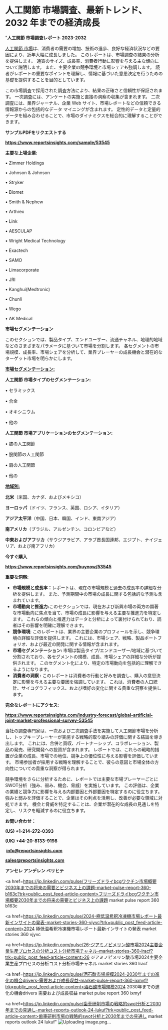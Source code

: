 # 人工関節 市場調査、最新トレンド、2032 年までの経済成長

"<strong>人工関節 市場調査レポート 2023-2032</strong>

<a href=https://www.reportsinsights.com/sample/53545>人工関節 市場</a>は、消費者の需要の増加、技術の進歩、良好な経済状況などの要因により、近年大幅に成長しました。 このレポートは、市場調査の結果の分析を提供します。 通貨のサイズ、成長率、消費者行動に影響を与える主な傾向について説明します。 また、主要企業の競争環境と市場シェアも強調します。 読者がレポートの重要なポイントを理解し、情報に基づいた意思決定を行うための基礎を提供することを目的としています。

この市場調査で採用された調査方法により、結果の正確さと信頼性が保証されます。 一次調査には、アンケートの実施と直接の洞察の収集が含まれます。 二次調査には、業界ジャーナル、企業 Web サイト、市場レポートなどの信頼できる情報源からの包括的なデータ マイニングが含まれます。 定性的データと定量的データを組み合わせることで、市場のダイナミクスを総合的に理解することができます。

<strong><b>サンプルPDFをリクエストする</b></strong>

<a href=https://www.reportsinsights.com/sample/53545><strong><u>https://www.reportsinsights.com/sample/53545</u></strong></a>

<strong>主要な上場企業:</strong>

• Zimmer Holdings

• Johnson & Johnson

• Stryker

• Biomet

• Smith & Nephew

• Arthrex

• Link

• AESCULAP

• Wright Medical Technology

• Exactech

• SAMO

• Limacorporate

• JRI

• Kanghui(Medtronic)

• Chunli

• Wego

• AK Medical

<strong>市場セグメンテーション</strong>

このセクションでは、製品タイプ、エンドユーザー、流通チャネル、地理的地域などのさまざまなパラメータに基づいて市場を分割します。 各セグメントの市場規模、成長率、市場シェアを分析して、業界プレーヤーの成長機会と潜在的なターゲット市場を明らかにします。

<strong><u>市場セグメンテーション</u></strong><strong><u>:</u></strong>

<strong>人工関節 市場タイプのセグメンテーション:</strong>

• セラミックス

• 合金

• オキシニウム

• 他の

<strong>人工関節 市場アプリケーションのセグメンテーション:</strong>

• 膝の人工関節

• 股関節の人工関節

• 肩の人工関節

• 他の

<strong><u>地域別</u></strong><strong><u>:</u></strong>

<strong>北米</strong>（米国、カナダ、およびメキシコ）

<strong>ヨーロッパ</strong>（ドイツ、フランス、英国、ロシア、イタリア）

<strong>アジア太平洋</strong>（中国、日本、韓国、インド、東南アジア）

<strong>南アメリカ</strong>（ブラジル、アルゼンチン、コロンビアなど）

<strong>中東およびアフリカ</strong>（サウジアラビア、アラブ首長国連邦、エジプト、ナイジェリア、および南アフリカ）

<strong>今すぐ購入</strong>

<a href=https://www.reportsinsights.com/buynow/53545><strong><u>https://www.reportsinsights.com/buynow/53545</u></strong></a>

<strong>重要な洞察:</strong>
<ul>
  <li><strong>市場規模と成長率：</strong>レポートは、現在の市場規模と過去の成長率の詳細な分析を提供します。 また、予測期間中の市場の成長に関する包括的な予測も含まれています。</li>
  <li><strong>市場動向と推進力:</strong>このセクションでは、現在および新興市場の両方の顕著な市場動向に焦点を当て、市場の成長に影響を与える主要な推進力を特定します。 これらの傾向と推進力はデータと分析によって裏付けられており、読者はその影響を明確に理解できます。</li>
  <li><strong>競争環境</strong>: このレポートは、業界の主要企業のプロフィールを示し、競争環境の詳細な評価を提供します。 これには、市場シェア、戦略、製品ポートフォリオ、および最近の開発に関する情報が含まれます。</li>
  <li><strong>市場セグメンテーション: </strong>市場は製品タイプ/エンドユーザー/地域に基づいて分割されており、各セグメントの規模、成長、市場シェアの詳細な分析が提供されます。 このセグメント化により、特定の市場動向を包括的に理解できるようになります。</li>
  <li><strong>消費者の洞察 : </strong>このレポートは消費者の行動と好みを調査し、購入の意思決定に影響を与える主要な要因を強調しています。 これは、消費者の人口統計、サイコグラフィックス、および嗜好の変化に関する貴重な洞察を提供します。</li>
</ul>
<strong>完全なレポートにアクセス:</strong>

<a href=https://www.reportsinsights.com/industry-forecast/global-artificial-joint-market-professional-survey-53545><strong><u><b>https://www.reportsinsights.com/industry-forecast/global-artificial-joint-market-professional-survey-53545</b></u></strong></a>

当社の調査専門家は、一次および二次調査手法を実施して人工関節市場を分析し、トップキープレーヤーが実施する戦略的取り組みの評価に関する結論を導き出します。 これには、合併と買収、パートナーシップ、コラボレーション、製品の発売、研究開発への投資が含まれます。 レポートでは、これらの戦略的措置が企業の成長、市場での地位、競争上の優位性に与える影響を評価しています。 市場参加者が採用する戦略を理解することで、彼らの意図と市場全体の方向性についての貴重な洞察が得られます。

競争環境をさらに分析するために、レポートでは主要な市場プレーヤーごとにSWOT分析（強み、弱み、機会、脅威）を実施しています。 この評価は、企業の業績と競争力に影響を与える内部要因と外部要因を特定するのに役立ちます。 強みと弱みを評価することで、企業はその利点を活用し、改善が必要な領域に対処できます。 機会と脅威を特定することは、企業が潜在的な成長の見通しを特定し、リスクを軽減するのに役立ちます。

<strong>お問い合わせ：</strong>

<strong>(US) +1-214-272-0393</strong>

<strong>(UK) +44-20-8133-9198</strong>

<strong> </strong><a href=info@reportsinsights.com><strong><u>info@reportsinsights.com</u></strong></a>

<a href=sales@reportsinsights.com><strong><u>sales@reportsinsights.com</u></strong></a>

<strong>アンセレ アンデレン ベリヒテ</strong>

<a href=https://jp.linkedin.com/pulse/フリーズドライbcgワクチン市場概要2030年までの将来の需要とビジネス上の課題-market-pulse-report-360-b163c?trk=public_post_feed-article-content>フリーズドライbcgワクチン市場概要2030年までの将来の需要とビジネス上の課題 market pulse report 360 b163c</a>

<a href=https://jp.linkedin.com/pulse/2024-極低温希釈冷凍機市場レポート最新インサイトの発表-market-stories-360-vjyvc?trk=public_post_feed-article-content>2024 極低温希釈冷凍機市場レポート最新インサイトの発表 market stories 360 vjyvc</a>

<a href=https://jp.linkedin.com/pulse/26-ジアミノピメリン酸市場2024主要企業生産プロセスの分析コスト分析市場チャネル-market-stories-360-lracf?trk=public_post_feed-article-content>26 ジアミノピメリン酸市場2024主要企業生産プロセスの分析コスト分析市場チャネル market stories 360 lracf</a>

<a href=https://jp.linkedin.com/pulse/酒石酸市場規模2024-2030年までの進化の機会drivers-需要および成長収益-market-pulse-report-360-ixmyf?trk=public_post_feed-article-content>酒石酸市場規模2024 2030年までの進化の機会drivers 需要および成長収益 market pulse report 360 ixmyf</a>

<a href=https://jp.linkedin.com/pulse/歯車研削市場の戦略的swot分析と2030年までの見通し-market-reports-outlook-24-lukuf?trk=public_post_feed-article-content>歯車研削市場の戦略的swot分析と2030年までの見通し market reports outlook 24 lukuf</a>"
![Uploading image.png…]()
